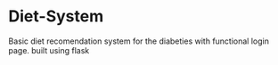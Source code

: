 # Diet-System
Basic diet recomendation system for the diabeties with functional login page. built using flask
